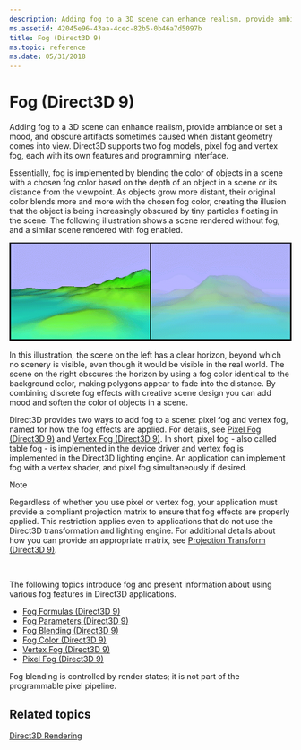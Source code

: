 ```yaml
---
description: Adding fog to a 3D scene can enhance realism, provide ambiance or set a mood, and obscure artifacts sometimes caused when distant geometry comes into view.
ms.assetid: 42045e96-43aa-4cec-82b5-0b46a7d5097b
title: Fog (Direct3D 9)
ms.topic: reference
ms.date: 05/31/2018
---
```


# Fog (Direct3D 9)

Adding fog to a 3D scene can enhance realism, provide ambiance or set a mood, and obscure artifacts sometimes caused when distant geometry comes into view. Direct3D supports two fog models, pixel fog and vertex fog, each with its own features and programming interface.

Essentially, fog is implemented by blending the color of objects in a scene with a chosen fog color based on the depth of an object in a scene or its distance from the viewpoint. As objects grow more distant, their original color blends more and more with the chosen fog color, creating the illusion that the object is being increasingly obscured by tiny particles floating in the scene. The following illustration shows a scene rendered without fog, and a similar scene rendered with fog enabled.

![illustration of the same scene with and without fog](images/fogcomp.png)

In this illustration, the scene on the left has a clear horizon, beyond which no scenery is visible, even though it would be visible in the real world. The scene on the right obscures the horizon by using a fog color identical to the background color, making polygons appear to fade into the distance. By combining discrete fog effects with creative scene design you can add mood and soften the color of objects in a scene.

Direct3D provides two ways to add fog to a scene: pixel fog and vertex fog, named for how the fog effects are applied. For details, see [Pixel Fog (Direct3D 9)](pixel-fog.md) and [Vertex Fog (Direct3D 9)](vertex-fog.md). In short, pixel fog - also called table fog - is implemented in the device driver and vertex fog is implemented in the Direct3D lighting engine. An application can implement fog with a vertex shader, and pixel fog simultaneously if desired.

> [!Note]  
> Regardless of whether you use pixel or vertex fog, your application must provide a compliant projection matrix to ensure that fog effects are properly applied. This restriction applies even to applications that do not use the Direct3D transformation and lighting engine. For additional details about how you can provide an appropriate matrix, see [Projection Transform (Direct3D 9)](projection-transform.md).

 

The following topics introduce fog and present information about using various fog features in Direct3D applications.

-   [Fog Formulas (Direct3D 9)](fog-formulas.md)
-   [Fog Parameters (Direct3D 9)](fog-parameters.md)
-   [Fog Blending (Direct3D 9)](fog-blending.md)
-   [Fog Color (Direct3D 9)](fog-color.md)
-   [Vertex Fog (Direct3D 9)](vertex-fog.md)
-   [Pixel Fog (Direct3D 9)](pixel-fog.md)

Fog blending is controlled by render states; it is not part of the programmable pixel pipeline.

## Related topics

<dl> <dt>

[Direct3D Rendering](direct3d-rendering.md)
</dt> </dl>

 

 



